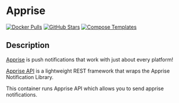 # Apprise

[![Docker Pulls](https://img.shields.io/docker/pulls/caronc/apprise?style=flat-square&color=607D8B&label=docker%20pulls&logo=docker)](https://hub.docker.com/r/caronc/apprise)
[![GitHub Stars](https://img.shields.io/github/stars/caronc/apprise-api?style=flat-square&color=607D8B&label=github%20stars&logo=github)](https://github.com/caronc/apprise-api)
[![Compose Templates](https://img.shields.io/static/v1?style=flat-square&color=607D8B&label=compose&message=templates)](https://github.com/GhostWriters/DockSTARTer/tree/master/compose/.apps/apprise)

## Description

[Apprise](https://github.com/caronc/apprise) is push notifications that work
with just about every platform!

[Apprise API](https://github.com/caronc/apprise-api) is a lightweight REST
framework that wraps the Apprise Notification Library.

This container runs Apprise API which allows you to send apprise notifications.
